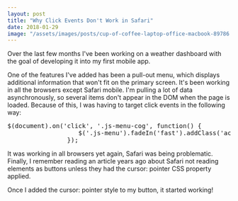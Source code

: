 ```yaml
---
layout: post
title: "Why Click Events Don't Work in Safari"
date: 2018-01-29
image: "/assets/images/posts/cup-of-coffee-laptop-office-macbook-89786.webp"
---
```

Over the last few months I've been working on a weather dashboard with the goal of developing it into my first mobile app.

One of the features I've added has been a pull-out menu, which displays additional information that won't fit on the primary screen. It's been working in all the browsers except Safari mobile. I'm pulling a lot of data asynchronously, so several items don't appear in the DOM when the page is loaded. Because of this, I was having to target click events in the following way:

<pre>$(document).on('click', '.js-menu-cog', function() {
                   $('.js-menu').fadeIn('fast').addClass('active');
                });</pre>

It was working in all browsers yet again, Safari was being problematic. Finally, I remember reading an article years ago about Safari not reading elements as buttons unless they had the cursor: pointer CSS property applied.

Once I added the cursor: pointer style to my button, it started working!